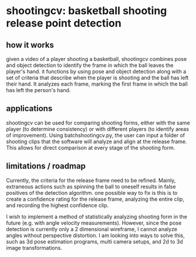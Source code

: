 # shootingcv: basketball shooting release point detection

## how it works

given a video of a player shooting a basketball, shootingcv combines pose and object detection to identify the frame in which the ball leaves the player's hand. it functions by using pose and object detection along with a set of criteria that describe when the player is shooting and the ball has left their hand. It analyzes each frame, marking the first frame in which the ball has left the person's hand.

## applications

shootingcv can be used for comparing shooting forms, either with the same player (to determine consistency) or with different players (to identify areas of improvement). Using batchshootingcv.py, the user can input a folder of shooting clips that the software will analyze and align at the release frame. This allows for direct comparison at every stage of the shooting form.

## limitations / roadmap

Currently, the criteria for the release frame need to be refined. Mainly, extraneous actions such as spinning the ball to oneself results in false positives of the detection algorithm. one possible way to fix is this is to create a confidence rating for the release frame, analyzing the entire clip, and recording the highest confidence clip.

I wish to implement a method of statistically analyzing shooting form in the future (e.g. with angle velocity measurements). However, since the pose detection is currently only a 2 dimensional wireframe, I cannot analyze angles without perspective distortion. I am looking into ways to solve this, such as 3d pose estimation programs, multi camera setups, and 2d to 3d image transformations.
